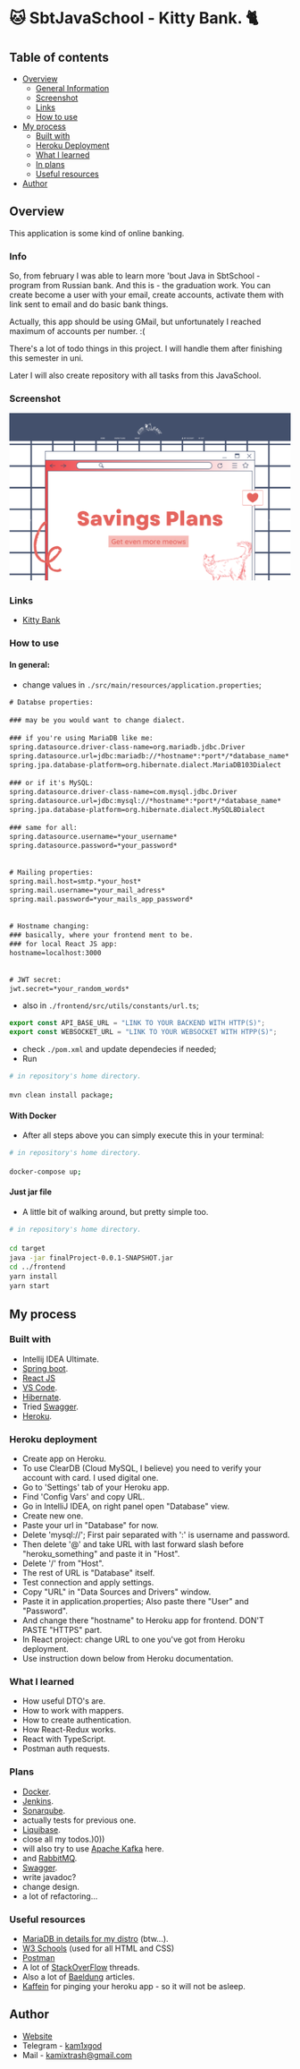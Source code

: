 # 🐱 SbtJavaSchool - Kitty Bank. 🐈

## Table of contents

- [Overview](#overview)
  - [General Information](#info)
  - [Screenshot](#screenshot)
  - [Links](#links)
  - [How to use](#how-to-use)
- [My process](#my-process)
  - [Built with](#built-with)
  - [Heroku Deployment](#heroku-deployment)
  - [What I learned](#what-i-learned)
  - [In plans](#plans)
  - [Useful resources](#useful-resources)
- [Author](#author)

## Overview

This application is some kind of online banking.

### Info

So, from february I was able to learn more 'bout Java in SbtSchool - program from Russian bank.
And this is - the graduation work. You can create become a user with your email, create accounts, 
activate them with link sent to email and do basic bank things.

Actually, this app should be using GMail, but unfortunately I reached maximum of accounts per number. :(

There's a lot of todo things in this project. I will handle them after finishing this semester in uni.

Later I will also create repository with all tasks from this JavaSchool. 

### Screenshot

![Home page](./screenshot.png)

### Links

- [Kitty Bank](https://sbtfinalproj.herokuapp.com/)

### How to use

#### In general:

- change values in `./src/main/resources/application.properties`;
``` properties 
# Databse properties:

### may be you would want to change dialect.

### if you're using MariaDB like me:
spring.datasource.driver-class-name=org.mariadb.jdbc.Driver
spring.datasource.url=jdbc:mariadb://*hostname*:*port*/*database_name*
spring.jpa.database-platform=org.hibernate.dialect.MariaDB103Dialect

### or if it's MySQL:
spring.datasource.driver-class-name=com.mysql.jdbc.Driver
spring.datasource.url=jdbc:mysql://*hostname*:*port*/*database_name*
spring.jpa.database-platform=org.hibernate.dialect.MySQL8Dialect

### same for all:
spring.datasource.username=*your_username*
spring.datasource.password=*your_password*


# Mailing properties:
spring.mail.host=smtp.*your_host*
spring.mail.username=*your_mail_adress*
spring.mail.password=*your_mails_app_password*


# Hostname changing:
### basically, where your frontend ment to be.
### for local React JS app: 
hostname=localhost:3000


# JWT secret:
jwt.secret=*your_random_words*
```
- also in `./frontend/src/utils/constants/url.ts`;
``` TypeScript
export const API_BASE_URL = "LINK TO YOUR BACKEND WITH HTTP(S)";
export const WEBSOCKET_URL = "LINK TO YOUR WEBSOCKET WITH HTPP(S)";
```
- check `./pom.xml` and update dependecies if needed;
- Run
``` bash
# in repository's home directory.

mvn clean install package;
```

#### With Docker

- After all steps above you can simply execute this in your terminal:

``` bash
# in repository's home directory.

docker-compose up;
```

#### Just jar file

- A little bit of walking around, but pretty simple too.

``` bash
# in repository's home directory.

cd target
java -jar finalProject-0.0.1-SNAPSHOT.jar
cd ../frontend
yarn install
yarn start
```

## My process

### Built with

- Intellij IDEA Ultimate.
- [Spring boot](https://start.spring.io/).
- [React JS](https://reactjs.org/)
- [VS Code](https://code.visualstudio.com/).
- [Hibernate](https://hibernate.org/).
- Tried [Swagger](https://swagger.io/).
- [Heroku](https://www.heroku.com).

### Heroku deployment

- Create app on Heroku.
- To use ClearDB (Cloud MySQL, I believe) you need to verify your account with card. I used digital one.
- Go to 'Settings' tab of your Heroku app.
- Find 'Config Vars' and copy URL.
- Go in IntelliJ IDEA, on right panel open "Database" view.
- Create new one.
- Paste your url in "Database" for now.
- Delete 'mysql://'; First pair separated with ':' is username and password.
- Then delete '@' and take URL with last forward slash before "heroku_something" and paste it in "Host".
- Delete '/' from "Host".
- The rest of URL is "Database" itself.
- Test connection and apply settings.
- Copy "URL" in "Data Sources and Drivers" window.
- Paste it in application.properties; Also paste there "User" and "Password".
- And change there "hostname" to Heroku app for frontend. DON'T PASTE "HTTPS" part.
- In React project: change URL to one you've got from Heroku deployment.
- Use instruction down below from Heroku documentation.

### What I learned

- How useful DTO's are.
- How to work with mappers.
- How to create authentication.
- How React-Redux works.
- React with TypeScript.
- Postman auth requests.

### Plans

- [Docker](https://www.docker.com/).
- [Jenkins](https://www.jenkins.io/).
- [Sonarqube](https://www.sonarqube.org/).
- actually tests for previous one.
- [Liquibase](https://www.liquibase.com).
- close all my todos.)0))
- will also try to use [Apache Kafka](https://kafka.apache.org/) here.
- and [RabbitMQ](https://www.rabbitmq.com/).
- [Swagger](https://swagger.io/).
- write javadoc?
- change design.
- a lot of refactoring... 

### Useful resources

- [MariaDB in details for my distro](https://wiki.archlinux.org/title/MariaDB) (btw...).
- [W3 Schools](https://www.w3schools.com/) (used for all HTML and CSS)
- [Postman](https://www.postman.com/)
- A lot of [StackOverFlow](https://stackoverflow.com/) threads.
- Also a lot of [Baeldung](https://www.baeldung.com/) articles.
- [Kaffein](http://kaffeine.herokuapp.com/) for pinging your heroku app - so it will not be asleep.

## Author

- [Website](https://kamixtrash.netlify.app/)
- Telegram - [kam1xgod](https://t.me/kamixgod)
- Mail - [kamixtrash@gmail.com](mailto:kamixtrash@gmail.com)

